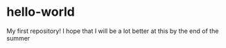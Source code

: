 # hello-world
My first repository!
I hope that I will be a lot better at this by the end of the summer
